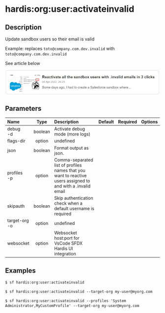 <!-- This file has been generated with command 'sf hardis:doc:plugin:generate'. Please do not update it manually or it may be overwritten -->
# hardis:org:user:activateinvalid

## Description

Update sandbox users so their email is valid

  Example: replaces `toto@company.com.dev.invalid` with `toto@company.com.dev.invalid`

See article below

[![Reactivate all the sandbox users with .invalid emails in 3 clicks](https://github.com/hardisgroupcom/sfdx-hardis/raw/main/docs/assets/images/article-invalid-email.jpg)](https://nicolas.vuillamy.fr/reactivate-all-the-sandbox-users-with-invalid-emails-in-3-clicks-2265af4e3a3d)


## Parameters

| Name              |  Type   | Description                                                                                                  | Default | Required | Options |
|:------------------|:-------:|:-------------------------------------------------------------------------------------------------------------|:-------:|:--------:|:-------:|
| debug<br/>-d      | boolean | Activate debug mode (more logs)                                                                              |         |          |         |
| flags-dir         | option  | undefined                                                                                                    |         |          |         |
| json              | boolean | Format output as json.                                                                                       |         |          |         |
| profiles<br/>-p   | option  | Comma-separated list of profiles names that you want to reactive users assigned to and with a .invalid email |         |          |         |
| skipauth          | boolean | Skip authentication check when a default username is required                                                |         |          |         |
| target-org<br/>-o | option  | undefined                                                                                                    |         |          |         |
| websocket         | option  | Websocket host:port for VsCode SFDX Hardis UI integration                                                    |         |          |         |

## Examples

```shell
$ sf hardis:org:user:activateinvalid
```

```shell
$ sf hardis:org:user:activateinvalid --target-org my-user@myorg.com
```

```shell
$ sf hardis:org:user:activateinvalid --profiles 'System Administrator,MyCustomProfile' --target-org my-user@myorg.com
```


